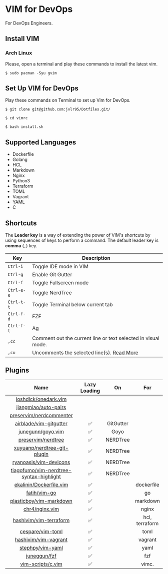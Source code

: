 # VIM for DevOps

For DevOps Engineers.

## Install VIM

### Arch Linux

Please, open a terminal and play these commands to install the latest vim.

```
$ sudo pacman -Syu gvim 
```

## Set Up VIM for DevOps

Play these commands on Terminal to set up Vim for DevOps.

```
$ git clone git@github.com:jvlr95/Dotfiles.git/
```

```
$ cd vimrc
```
```
$ bash install.sh
```

## Supported Languages

- Dockerfile
- Golang
- HCL
- Markdown
- Nginx
- Python3
- Terraform
- TOML
- Vagrant
- YAML
- C

## Shortcuts

The **Leader key** is a way of extending the power of VIM's shortcuts by using sequences of keys to perform a command. The default leader key is **comma** (`,`) key.

| Key | Description |
| --- | --- |
| `Ctrl-i` | Toggle IDE mode in VIM |
| `Ctrl-g` | Enable Git Gutter |
| `Ctrl-f` | Toggle Fullscreen mode |
| `Ctrl-e-e` | Toggle NerdTree |
| `Ctrl-t-t` | Toggle Terminal below current tab |
| `Ctrl-f-d` | FZF |
| `Ctrl-f-t` | Ag |
| `,cc` | Comment out the current line or text selected in visual mode. |
| `,cu` | Uncomments the selected line(s). [Read More](https://github.com/preservim/nerdcommenter#default-mappings) |

## Plugins

| Name | Lazy Loading | On | For |
| :---: | :---: | :---: | :---: |
| [joshdick/onedark.vim](https://github.com/joshdick/onedark.vim) | | | |
| [jiangmiao/auto-pairs](https://github.com/jiangmiao/auto-pairs) | | | |
| [preservim/nerdcommenter](https://github.com/preservim/nerdcommenter) | | | |
| [airblade/vim-gitgutter](https://github.com/airblade/vim-gitgutter) | :white_check_mark: | GitGutter | |
| [junegunn/goyo.vim](https://github.com/junegunn/goyo.vim) | :white_check_mark: | Goyo | |
| [preservim/nerdtree](https://github.com/preservim/nerdtree) | :white_check_mark: | NERDTree | |
| [xuyuanp/nerdtree-git-plugin](https://github.com/xuyuanp/nerdtree-git-plugin) | :white_check_mark: | NERDTree | |
| [ryanoasis/vim-devicons](https://github.com/ryanoasis/vim-devicons) | :white_check_mark: | NERDTree | |
| [tiagofumo/vim-nerdtree-syntax-highlight](https://github.com/ryanoasis/vim-devicons) | :white_check_mark: | NERDTree | |
| [ekalinin/Dockerfile.vim](https://github.com/ekalinin/Dockerfile.vim) | :white_check_mark: | | dockerfile |
| [fatih/vim-go](https://github.com/fatih/vim-go) | :white_check_mark: | | go |
| [plasticboy/vim-markdown](https://github.com/plasticboy/vim-markdown) | :white_check_mark: | | markdown |
| [chr4/nginx.vim](https://github.com/chr4/nginx.vim) | :white_check_mark: | | nginx |
| [hashivim/vim-terraform](https://github.com/hashivim/vim-terraform) | :white_check_mark: | | hcl, terraform |
| [cespare/vim-toml](https://github.com/cespare/vim-toml) | :white_check_mark: | | toml |
| [hashivim/vim-vagrant](https://github.com/hashivim/vim-vagrant) | :white_check_mark: | | vagrant |
| [stephpy/vim-yaml](https://github.com/stephpy/vim-yaml) | :white_check_mark: | | yaml |
| [juneggun/fzf](https://github.com/junegunn/fzf) | :white_check_mark: | | fzf |
| [vim-scripts/c.vim](https://github.com/vim-scripts/c.vim) | :white_check_mark: | | vimc. |
